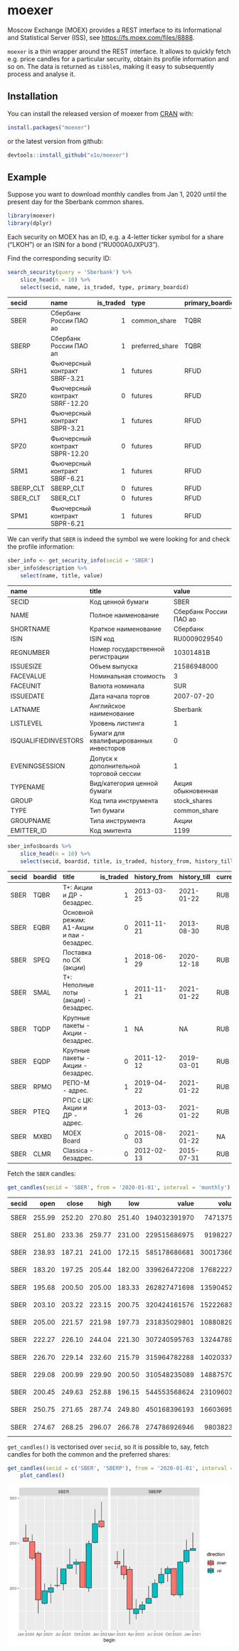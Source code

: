 
<!-- README.md is generated from README.Rmd. Please edit that file -->

# moexer

<!-- badges: start -->

<!-- badges: end -->

Moscow Exchange (MOEX) provides a REST interface to its Informational
and Statistical Server (ISS), see <https://fs.moex.com/files/8888>.

`moexer` is a thin wrapper around the REST interface. It allows to
quickly fetch e.g. price candles for a particular security, obtain its
profile information and so on. The data is returned as `tibble`s, making
it easy to subsequently process and analyse it.

## Installation

You can install the released version of moexer from
[CRAN](https://CRAN.R-project.org) with:

``` r
install.packages("moexer")
```

or the latest version from github:

``` r
devtools::install_github("x1o/moexer")
```

## Example

Suppose you want to download monthly candles from Jan 1, 2020 until the
present day for the Sberbank common shares.

``` r
library(moexer)
library(dplyr)
```

Each security on MOEX has an ID, e.g. a 4-letter ticker symbol for a
share (“LKOH”) or an ISIN for a bond (“RU000A0JXPU3”).

Find the corresponding security ID:

``` r
search_security(query = 'Sberbank') %>% 
    slice_head(n = 10) %>% 
    select(secid, name, is_traded, type, primary_boardid)
```

<div class="kable-table">

| secid      | name                           | is\_traded | type             | primary\_boardid |
| :--------- | :----------------------------- | ---------: | :--------------- | :--------------- |
| SBER       | Сбербанк России ПАО ао         |          1 | common\_share    | TQBR             |
| SBERP      | Сбербанк России ПАО ап         |          1 | preferred\_share | TQBR             |
| SRH1       | Фьючерсный контракт SBRF-3.21  |          1 | futures          | RFUD             |
| SRZ0       | Фьючерсный контракт SBRF-12.20 |          0 | futures          | RFUD             |
| SPH1       | Фьючерсный контракт SBPR-3.21  |          1 | futures          | RFUD             |
| SPZ0       | Фьючерсный контракт SBPR-12.20 |          0 | futures          | RFUD             |
| SRM1       | Фьючерсный контракт SBRF-6.21  |          1 | futures          | RFUD             |
| SBERP\_CLT | SBERP\_CLT                     |          0 | futures          | RFUD             |
| SBER\_CLT  | SBER\_CLT                      |          0 | futures          | RFUD             |
| SPM1       | Фьючерсный контракт SBPR-6.21  |          1 | futures          | RFUD             |

</div>

We can verify that `SBER` is indeed the symbol we were looking for and
check the profile information:

``` r
sber_info <- get_security_info(secid = 'SBER')
sber_info$description %>% 
    select(name, title, value)
```

<div class="kable-table">

| name                 | title                                   | value                  |
| :------------------- | :-------------------------------------- | :--------------------- |
| SECID                | Код ценной бумаги                       | SBER                   |
| NAME                 | Полное наименование                     | Сбербанк России ПАО ао |
| SHORTNAME            | Краткое наименование                    | Сбербанк               |
| ISIN                 | ISIN код                                | RU0009029540           |
| REGNUMBER            | Номер государственной регистрации       | 10301481B              |
| ISSUESIZE            | Объем выпуска                           | 21586948000            |
| FACEVALUE            | Номинальная стоимость                   | 3                      |
| FACEUNIT             | Валюта номинала                         | SUR                    |
| ISSUEDATE            | Дата начала торгов                      | 2007-07-20             |
| LATNAME              | Английское наименование                 | Sberbank               |
| LISTLEVEL            | Уровень листинга                        | 1                      |
| ISQUALIFIEDINVESTORS | Бумаги для квалифицированных инвесторов | 0                      |
| EVENINGSESSION       | Допуск к дополнительной торговой сессии | 1                      |
| TYPENAME             | Вид/категория ценной бумаги             | Акция обыкновенная     |
| GROUP                | Код типа инструмента                    | stock\_shares          |
| TYPE                 | Тип бумаги                              | common\_share          |
| GROUPNAME            | Типа инструмента                        | Акции                  |
| EMITTER\_ID          | Код эмитента                            | 1199                   |

</div>

``` r
sber_info$boards %>% 
    slice_head(n = 10) %>% 
    select(secid, boardid, title, is_traded, history_from, history_till, currencyid)
```

<div class="kable-table">

| secid | boardid | title                                      | is\_traded | history\_from | history\_till | currencyid |
| :---- | :------ | :----------------------------------------- | ---------: | :------------ | :------------ | :--------- |
| SBER  | TQBR    | Т+: Акции и ДР - безадрес.                 |          1 | 2013-03-25    | 2021-01-22    | RUB        |
| SBER  | EQBR    | Основной режим: А1-Акции и паи - безадрес. |          0 | 2011-11-21    | 2013-08-30    | RUB        |
| SBER  | SPEQ    | Поставка по СК (акции)                     |          1 | 2018-06-29    | 2020-12-18    | RUB        |
| SBER  | SMAL    | Т+: Неполные лоты (акции) - безадрес.      |          1 | 2011-11-21    | 2021-01-22    | RUB        |
| SBER  | TQDP    | Крупные пакеты - Акции - безадрес.         |          1 | NA            | NA            | RUB        |
| SBER  | EQDP    | Крупные пакеты - Акции - безадрес.         |          0 | 2011-12-12    | 2019-03-01    | RUB        |
| SBER  | RPMO    | РЕПО-М - адрес.                            |          1 | 2019-04-22    | 2021-01-22    | RUB        |
| SBER  | PTEQ    | РПС с ЦК: Акции и ДР - адрес.              |          1 | 2013-03-26    | 2021-01-22    | RUB        |
| SBER  | MXBD    | MOEX Board                                 |          0 | 2015-08-03    | 2021-01-22    | NA         |
| SBER  | CLMR    | Classica - безадрес.                       |          0 | 2012-02-13    | 2015-07-31    | RUB        |

</div>

Fetch the `SBER`
candles:

``` r
get_candles(secid = 'SBER', from = '2020-01-01', interval = 'monthly')
```

<div class="kable-table">

| secid |   open |  close |   high |    low |        value |     volume | begin      | end        |
| :---- | -----: | -----: | -----: | -----: | -----------: | ---------: | :--------- | :--------- |
| SBER  | 255.99 | 252.20 | 270.80 | 251.40 | 194032391970 |  747137520 | 2020-01-01 | 2020-01-31 |
| SBER  | 251.80 | 233.36 | 259.77 | 231.00 | 229515686975 |  919822790 | 2020-02-01 | 2020-02-28 |
| SBER  | 238.93 | 187.21 | 241.00 | 172.15 | 585178686681 | 3001736660 | 2020-03-01 | 2020-03-31 |
| SBER  | 183.20 | 197.25 | 205.44 | 182.00 | 339626472208 | 1768222700 | 2020-04-01 | 2020-04-30 |
| SBER  | 195.68 | 200.50 | 205.00 | 183.33 | 262827471698 | 1359045230 | 2020-05-01 | 2020-05-29 |
| SBER  | 203.10 | 203.22 | 223.15 | 200.75 | 320424161576 | 1522268370 | 2020-06-01 | 2020-06-30 |
| SBER  | 205.00 | 221.57 | 221.98 | 197.73 | 231835029801 | 1088082960 | 2020-07-01 | 2020-07-31 |
| SBER  | 222.27 | 226.10 | 244.04 | 221.30 | 307240595763 | 1324478990 | 2020-08-01 | 2020-08-31 |
| SBER  | 226.70 | 229.14 | 232.60 | 215.79 | 315964782288 | 1402033750 | 2020-09-01 | 2020-09-30 |
| SBER  | 229.08 | 200.99 | 229.90 | 200.50 | 310548235089 | 1488757060 | 2020-10-01 | 2020-10-31 |
| SBER  | 200.45 | 249.63 | 252.88 | 196.15 | 544553568624 | 2310960320 | 2020-11-01 | 2020-11-30 |
| SBER  | 250.75 | 271.65 | 287.74 | 249.80 | 450168396193 | 1660369550 | 2020-12-01 | 2020-12-31 |
| SBER  | 274.67 | 268.25 | 296.07 | 266.78 | 274786926946 |  980382340 | 2021-01-01 | 2021-01-23 |

</div>

`get_candles()` is vectorised over `secid`, so it is possible to, say,
fetch candles for both the common and the preferred
shares:

``` r
get_candles(secid = c('SBER', 'SBERP'), from = '2020-01-01', interval = 'monthly') %>% 
    plot_candles()
```

![](man/figures/README-unnamed-chunk-6-1.png)<!-- -->
